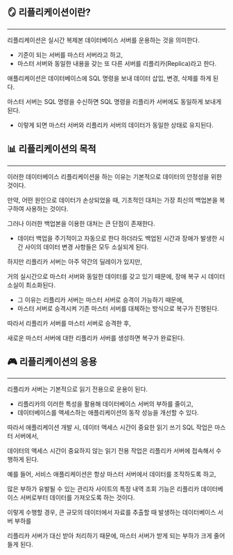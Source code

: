 ## 🪞 리플리케이션이란?

---

리플리케이션은 실시간 복제본 데이터베이스 서버를 운용하는 것을 의미한다.

- 기준이 되는 서버를 마스터 서버라고 하고,
- 마스터 서버와 동일한 내용을 갖는 또 다른 서버를 리플리카(Replica)라고 한다.

애플리케이션은 데이터베이스에 SQL 명령을 보내 데이터 삽입, 변경, 삭제를 하게 된다.

마스터 서버는 SQL 명령을 수신하면 SQL 명령을 리플리카 서버에도 동일하게 보내게 된다.

- 이렇게 되면 마스터 서버와 리플리카 서버의 데이터가 동일한 상태로 유지된다.

## 📊 리플리케이션의 목적

---

이러한 데이터베이스 리플리케이션을 하는 이유는 기본적으로 데이터의 안정성을 위한 것이다.

만약, 어떤 원인으로 데이터가 손상되었을 때, 기초적인 대처는 가장 최신의 백업본을 복구하여 사용하는 것이다.

그러나 이러한 백업본을 이용한 대처는 큰 단점이 존재한다.

- 데이터 백업을 주기적이고 자동으로 한다 하더라도 백업된 시간과 장애가 발생한 시간 사이의 데이터 변경 사항들은 모두 소실되게 된다.

하지만 리플리카 서버는 아주 약간의 딜레이가 있지만,

거의 실시간으로 마스터 서버와 동일한 데이터를 갖고 있기 때문에, 장애 복구 시 데이터 소실이 최소화된다.

- 그 이유는 리플리카 서버는 마스터 서버로 승격이 가능하기 때문에,
- 마스터 서버로 승격시켜 기존 마스터 서버를 대체하는 방식으로 복구가 진행된다.

따라서 리플리카 서버를 마스터 서버로 승격한 후,

새로운 마스터 서버에 대한 리플리카 서버를 생성하면 복구가 완료된다.

## 🎮 리플리케이션의 응용

---

리플리카 서버는 기본적으로 읽기 전용으로 운용이 된다.

- 리플리카의 이러한 특성을 활용해 데이터베이스 서버의 부하를 줄이고,
- 데이터베이스를 액세스하는 애플리케이션의 동작 성능을 개선할 수 있다.

따라서 애플리케이션 개발 시, 데이터 액세스 시간이 중요한 읽기 쓰기 SQL 작업은 마스터 서버에서,

데이터의 액세스 시간이 중요하지 않는 읽기 전용 작업은 리플리카 서버에 접속해서 수행하게 된다.

예를 들어, 서비스 애플리케이션은 항상 마스터 서버에서 데이터를 조작하도록 하고,

많은 부하가 유발될 수 있는 관리자 사이트의 특정 내역 조회 기능은 리플리카 데이터베이스 서버로부터 데이터를 가져오도록 하는 것이다.

이렇게 수행할 경우, 큰 규모의 데이터에서 자료를 추출할 때 발생하는 데이터베이스 서버 부하를

리플리카 서버가 대신 받아 처리하기 때문에, 마스터 서버가 받게 되는 부하가 크게 줄어들게 된다.